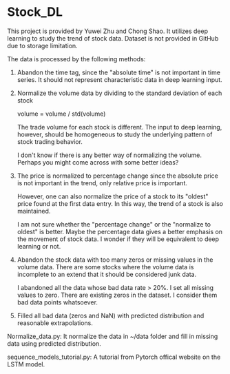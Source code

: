# Stock_DL

This project is provided by Yuwei Zhu and Chong Shao. It utilizes deep learning
to study the trend of stock data. Dataset is not provided in GitHub due to
storage limitation.

The data is processed by the following methods:
1. Abandon the time tag, since the "absolute time" is not important in time
   series. It should not represent characteristic data in deep learning input.

2. Normalize the volume data by dividing to the standard deviation of each stock

   volume = volume / std(volume)

   The trade volume for each stock is different. The input to deep learning,
   however, should be homogeneous to study the underlying pattern of stock
   trading behavior.

   I don't know if there is any better way of normalizing the volume. Perhaps
   you might come across with some better ideas?

3. The price is normalized to percentage change since the absolute price is not
   important in the trend, only relative price is important.

   However, one can also normalize the price of a stock to its "oldest" price
   found at the first data entry. In this way, the trend of a stock is
   also maintained.

   I am not sure whether the "percentage change" or the "normalize to oldest" is
   better. Maybe the percentage data gives a better emphasis on the movement
   of stock data. I wonder if they will be equivalent to deep learning or not.

4. Abandon the stock data with too many zeros or missing values in the volume
   data. There are some stocks where the volume data is incomplete to an extend
   that it should be considered junk data.

   I abandoned all the data whose bad data rate > 20%. I set all missing values
   to zero. There are existing zeros in the dataset. I consider them bad data
   points whatsoever.

5. Filled all bad data (zeros and NaN) with predicted distribution and
   reasonable extrapolations.



Normalize_data.py:
It normalize the data in ~/data folder and fill in missing data using predicted
distribution.

sequence_models_tutorial.py:
A tutorial from Pytorch offical website on the LSTM model.
